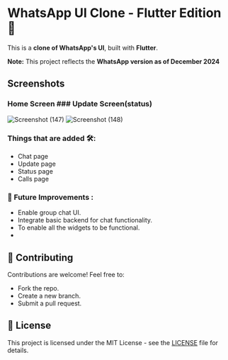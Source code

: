 # **WhatsApp UI Clone - Flutter Edition 🚀**

This is a **clone of WhatsApp's UI**, built with **Flutter**.

**Note:** This project reflects the **WhatsApp version as of December 2024**

## Screenshots
### Home Screen                                                                                       ### Update Screen(status)
![Screenshot (147)](https://github.com/user-attachments/assets/35cd27bf-b03b-4fbb-8096-b0340b80a711) ![Screenshot (148)](https://github.com/user-attachments/assets/57050a79-9bbf-44dc-ae2f-4d243e59e1bb)
        


### Things that are added 🛠️:
 - Chat page
 - Update page
 - Status page
 - Calls page

### 🚀 Future Improvements :
 - Enable group chat UI.
 - Integrate basic backend for chat functionality.
 - To enable all the widgets to be functional.
 - 
## 🤝 Contributing
Contributions are welcome! Feel free to:
- Fork the repo.
- Create a new branch.
- Submit a pull request.

## 📝 License
This project is licensed under the MIT License - see the [LICENSE](https://github.com/vigneshwari311/whatsapp_clone_flutter/blob/main/LICENSE) file for details.
